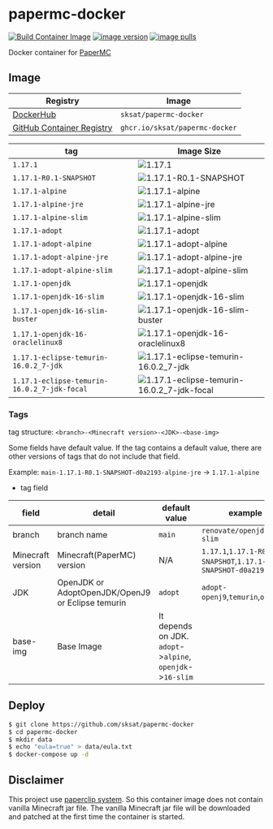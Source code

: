# papermc-docker
[![Build Container Image](https://github.com/sksat/papermc-docker/actions/workflows/build-image.yml/badge.svg)](https://github.com/sksat/papermc-docker/actions/workflows/build-image.yml)
[![image version](https://img.shields.io/docker/v/sksat/papermc-docker?sort=semver)](https://hub.docker.com/r/sksat/papermc-docker)
[![image pulls](https://img.shields.io/docker/pulls/sksat/papermc-docker)](https://hub.docker.com/r/sksat/papermc-docker)

Docker container for [PaperMC](https://papermc.io/)

## Image

|Registry|Image|
|-|-|
|[DockerHub](https://hub.docker.com/r/sksat/papermc-docker)|`sksat/papermc-docker`|
|[GitHub Container Registry](https://github.com/sksat/papermc-docker/pkgs/container/papermc-docker)|`ghcr.io/sksat/papermc-docker`|

|tag|Image Size|
|-|-|
|`1.17.1`|![1.17.1](https://img.shields.io/docker/image-size/sksat/papermc-docker/1.17.1)|
|`1.17.1-R0.1-SNAPSHOT`|![1.17.1-R0.1-SNAPSHOT](https://img.shields.io/docker/image-size/sksat/papermc-docker/1.17.1-R0.1-SNAPSHOT)|
|`1.17.1-alpine`|![1.17.1-alpine](https://img.shields.io/docker/image-size/sksat/papermc-docker/1.17.1-alpine)|
|`1.17.1-alpine-jre`|![1.17.1-alpine-jre](https://img.shields.io/docker/image-size/sksat/papermc-docker/1.17.1-alpine-jre)|
|`1.17.1-alpine-slim`|![1.17.1-alpine-slim](https://img.shields.io/docker/image-size/sksat/papermc-docker/1.17.1-alpine-slim)|
|`1.17.1-adopt`|![1.17.1-adopt](https://img.shields.io/docker/image-size/sksat/papermc-docker/1.17.1-adopt)|
|`1.17.1-adopt-alpine`|![1.17.1-adopt-alpine](https://img.shields.io/docker/image-size/sksat/papermc-docker/1.17.1-adopt-alpine)|
|`1.17.1-adopt-alpine-jre`|![1.17.1-adopt-alpine-jre](https://img.shields.io/docker/image-size/sksat/papermc-docker/1.17.1-adopt-alpine-jre)|
|`1.17.1-adopt-alpine-slim`|![1.17.1-adopt-alpine-slim](https://img.shields.io/docker/image-size/sksat/papermc-docker/1.17.1-adopt-alpine-slim)|
|`1.17.1-openjdk`|![1.17.1-openjdk](https://img.shields.io/docker/image-size/sksat/papermc-docker/1.17.1-openjdk)|
|`1.17.1-openjdk-16-slim`|![1.17.1-openjdk-16-slim](https://img.shields.io/docker/image-size/sksat/papermc-docker/1.17.1-openjdk-16-slim)|
|`1.17.1-openjdk-16-slim-buster`|![1.17.1-openjdk-16-slim-buster](https://img.shields.io/docker/image-size/sksat/papermc-docker/1.17.1-openjdk-16-slim-buster)|
|`1.17.1-openjdk-16-oraclelinux8`|![1.17.1-openjdk-16-oraclelinux8](https://img.shields.io/docker/image-size/sksat/papermc-docker/1.17.1-openjdk-16-oraclelinux8)|
|`1.17.1-eclipse-temurin-16.0.2_7-jdk`|![1.17.1-eclipse-temurin-16.0.2_7-jdk](https://img.shields.io/docker/image-size/sksat/papermc-docker/1.17.1-eclipse-temurin-16.0.2_7-jdk)|
|`1.17.1-eclipse-temurin-16.0.2_7-jdk-focal`|![1.17.1-eclipse-temurin-16.0.2_7-jdk-focal](https://img.shields.io/docker/image-size/sksat/papermc-docker/1.17.1-eclipse-temurin-16.0.2_7-jdk-focal)|


### Tags

tag structure: `<branch>-<Minecraft version>-<JDK>-<base-img>`

Some fields have default value.
If the tag contains a default value, there are other versions of tags that do not include that field.

Example: `main-1.17.1-R0.1-SNAPSHOT-d0a2193-alpine-jre` -> `1.17.1-alpine`

- tag field

|field|detail|default value|example|
|-|-|-|-|
|branch|branch name|`main`|`renovate/openjdk-16-slim`|
|Minecraft version|Minecraft(PaperMC) version|N/A|`1.17.1`,`1.17.1-R0.1-SNAPSHOT`,`1.17.1-R0.1-SNAPSHOT-d0a2193`|
|JDK|OpenJDK or AdoptOpenJDK/OpenJ9 or Eclipse temurin|`adopt`|`adopt-openj9`,`temurin`,`openjdk`|
|base-img|Base Image|It depends on JDK. `adopt`->`alpine`, `openjdk`->`16-slim`|


## Deploy

```sh
$ git clone https://github.com/sksat/papermc-docker
$ cd papermc-docker
$ mkdir data
$ echo "eula=true" > data/eula.txt
$ docker-compose up -d
```

## Disclaimer

This project use [paperclip system](https://paper.readthedocs.io/en/latest/about/structure.html#id2).
So this container image does not contain vanilla Minecraft jar file.
The vanilla Minecraft jar file will be downloaded and patched at the first time the container is started.
